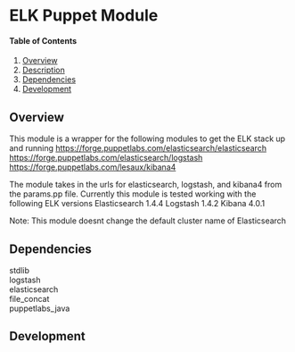 # ELK Puppet Module

#### Table of Contents
1. [Overview](#overview)
2. [Description](#description)
3. [Dependencies](#dependencies)
4. [Development](#development)

## Overview
This module is a wrapper for the following modules to get the ELK stack up and running
https://forge.puppetlabs.com/elasticsearch/elasticsearch
https://forge.puppetlabs.com/elasticsearch/logstash
https://forge.puppetlabs.com/lesaux/kibana4

The module takes in the urls for elasticsearch, logstash, and kibana4 from the params.pp file.
Currently this module is tested working with the following ELK versions
Elasticsearch 1.4.4
Logstash 1.4.2
Kibana 4.0.1

Note: This module doesnt change the default cluster name of Elasticsearch

## Dependencies
stdlib  
logstash  
elasticsearch  
file_concat  
puppetlabs_java  

## Development
